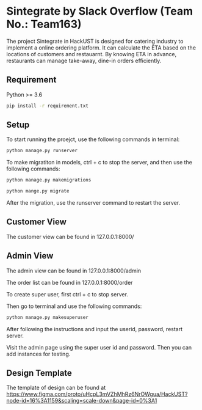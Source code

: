 # Sintegrate by Slack Overflow (Team No.: Team163)
The project Sintegrate in HackUST is designed for catering industry to implement a online ordering platform. It can calculate the ETA based on the locations of customers and restauarnt. By knowing ETA in advance, restaurants can manage take-away, dine-in orders efficiently.

## Requirement
  Python >= 3.6
  
  ```bash
  pip install -r requirement.txt
  ```
## Setup
  
  To start running the proejct, use the following commands in terminal:
  ```bash
  python manage.py runserver
  ```
  To make migratiton in models, ctrl + c to stop the server, and then use the following commands:
  ```bash
  python manage.py makemigrations
  
  python mange.py migrate
  ```
  After the migration, use the runserver command to restart the server.
 
## Customer View
  The customer view can be found in 127.0.0.1:8000/
  
## Admin View
  The admin view can be found in 127.0.0.1:8000/admin
  
  The order list can be found in 127.0.0.1:8000/order
   
  To create super user, first ctrl + c to stop server.
  
  Then go to terminal and use the following commands:
  ```bash
  python manage.py makesuperuser
  ```
  After following the instructions and input the userid, password, restart server.
  
  Visit the admin page using the super user id and password. Then you can add instances for testing.
  
## Design Template
  The template of design can be found at https://www.figma.com/proto/uHcpL3mVZhMhRz6NrOWgua/HackUST?node-id=16%3A1159&scaling=scale-down&page-id=0%3A1

